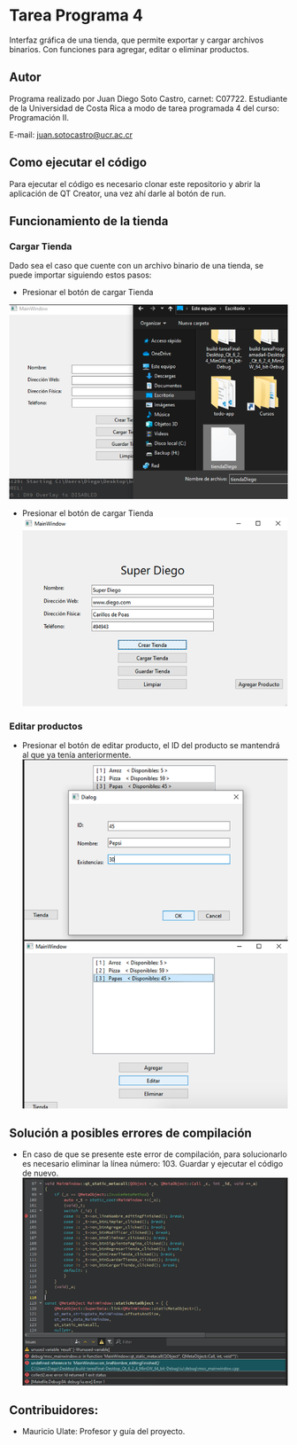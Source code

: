 # Tarea Programa 4

Interfaz gráfica de una tienda, que permite exportar y cargar archivos binarios. Con funciones para agregar, editar o eliminar productos. 
## Autor
Programa realizado por Juan Diego Soto Castro, carnet: C07722. Estudiante de la Universidad de Costa Rica a modo de tarea programada 4 del curso: Programación II.

E-mail: juan.sotocastro@ucr.ac.cr

## Como ejecutar el código
Para ejecutar el código es necesario clonar este repositorio y abrir la aplicación de QT Creator, una vez ahí darle al botón de run.

## Funcionamiento de la tienda

### Cargar Tienda
Dado sea el caso que cuente con un archivo binario de una tienda, se puede importar siguiendo estos pasos:
- Presionar el botón de cargar Tienda 

![CrearTienda](/img/cargarTienda.png "CargarTienda")
- Presionar el botón de cargar Tienda
![CrearTienda](/img/crearTienda.png "CrearTienda")
### Editar productos 
- Presionar el botón de editar producto, el ID del producto se mantendrá al que ya tenía anteriormente.
![EditarpProducto](/img/editarProducto.png "Editar Producto")

## Solución a posibles errores de compilación
- En caso de que se presente este error de compilación, para solucionarlo es necesario eliminar la línea número: 103. Guardar y ejecutar el código de nuevo.
![Error](/img/error.png "Error")

## Contribuidores:
- Mauricio Ulate: Profesor y guía del proyecto.
